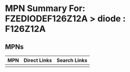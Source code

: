 



# MPN Summary For: FZEDIODEF126Z12A > diode : F126Z12A

## MPNs
  

|MPN|Direct Links|Search Links|
| :--- | :--- | :--- |
||||
